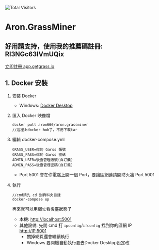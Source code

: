 ![Total Visitors](https://komarev.com/ghpvc/?username=aron-666miner&color=green)

# Aron.GrassMiner

## 好用請支持，使用我的推薦碼註冊: RI3NGc63lVmUQix
[立即註冊 app.getgrass.io](https://app.getgrass.io/register/?referralCode=RI3NGc63lVmUQix)

## 1. Docker 安裝
1. 安裝 Docker
   - Windows: [Docker Desktop](https://www.docker.com/products/docker-desktop/)

2. 匯入 Docker 映像檔 
   ```
   docker pull aron666/aron.grassminer
   //這裡上docker hub了，不用下載tar
   ```

3. 編輯 docker-compose.yml
   ```
   GRASS_USER=你的 Garss 帳號
   GRASS_PASS=你的 Garss 密碼
   ADMIN_USER=後臺管理帳號(自訂義)
   ADMIN_PASS=後臺管理密碼(自訂義)
   ```

   - Port 5001 會在你電腦上開一個 Port，要讓區網連請開防火牆 Port 5001

4. 執行
   ```
   //cmd請先 cd 到資料夾目錄
   docker-compose up
   ```
   再來就可以用網址看後臺狀態了

   - 本機: [http://localhost:5001](http://localhost:5001)
   - 其他設備: 先開 cmd 打 `ipconfig`/`ifconfig` 找到你的區網 IP [http://IP:5001](http://IP:5001)
     - 關掉網頁還會繼續執行
     - Windows 要開機自動執行要去Docker Desktop設定改
